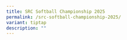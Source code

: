 ```yaml
---
title: SRC Softball Championship 2025
permalink: /src-softball-championship-2025/
variant: tiptap
description: ""
---
```

